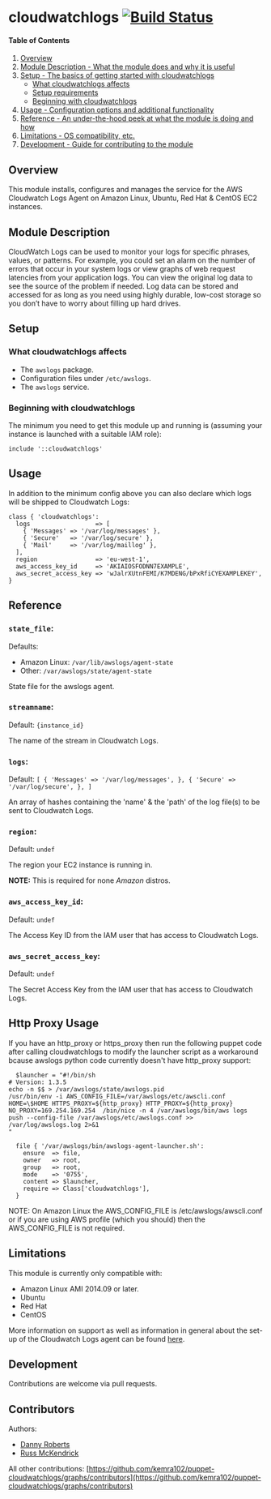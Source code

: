 # cloudwatchlogs [![Build Status](https://travis-ci.org/kemra102/puppet-cloudwatchlogs.svg)](https://travis-ci.org/kemra102/puppet-cloudwatchlogs)

#### Table of Contents

1. [Overview](#overview)
2. [Module Description - What the module does and why it is useful](#module-description)
3. [Setup - The basics of getting started with cloudwatchlogs](#setup)
    * [What cloudwatchlogs affects](#what-cloudwatchlogs-affects)
    * [Setup requirements](#setup-requirements)
    * [Beginning with cloudwatchlogs](#beginning-with-cloudwatchlogs)
4. [Usage - Configuration options and additional functionality](#usage)
5. [Reference - An under-the-hood peek at what the module is doing and how](#reference)
5. [Limitations - OS compatibility, etc.](#limitations)
6. [Development - Guide for contributing to the module](#development)

## Overview

This module installs, configures and manages the service for the AWS Cloudwatch Logs Agent on Amazon Linux, Ubuntu, Red Hat & CentOS EC2 instances.

## Module Description

CloudWatch Logs can be used to monitor your logs for specific phrases, values, or patterns. For example, you could set an alarm on the number of errors that occur in your system logs or view graphs of web request latencies from your application logs. You can view the original log data to see the source of the problem if needed. Log data can be stored and accessed for as long as you need using highly durable, low-cost storage so you don’t have to worry about filling up hard drives.

## Setup

### What cloudwatchlogs affects

* The `awslogs` package.
* Configuration files under `/etc/awslogs`.
* The `awslogs` service.

### Beginning with cloudwatchlogs

The minimum you need to get this module up and running is (assuming your instance is launched with a suitable IAM role):

```puppet
include '::cloudwatchlogs'
```

## Usage

In addition to the minimum config above you can also declare which logs will be shipped to Cloudwatch Logs:

```puppet
class { 'cloudwatchlogs':
  logs                  => [
    { 'Messages' => '/var/log/messages' },
    { 'Secure'   => '/var/log/secure' },
    { 'Mail'     => '/var/log/maillog' },
  ],
  region                => 'eu-west-1',
  aws_access_key_id     => 'AKIAIOSFODNN7EXAMPLE',
  aws_secret_access_key => 'wJalrXUtnFEMI/K7MDENG/bPxRfiCYEXAMPLEKEY',
}
```

## Reference

### `state_file`:

Defaults:

* Amazon Linux: `/var/lib/awslogs/agent-state`
* Other: `/var/awslogs/state/agent-state`

State file for the awslogs agent.

### `streamname`:

Default: `{instance_id}`

The name of the stream in Cloudwatch Logs.

### `logs`:

Default: `[ { 'Messages' => '/var/log/messages', }, { 'Secure' => '/var/log/secure', }, ]`

An array of hashes containing the 'name' & the 'path' of the log file(s) to be sent to Cloudwatch Logs.

### `region`:

Default: `undef`

The region your EC2 instance is running in.

**NOTE:** This is required for none *Amazon* distros.

### `aws_access_key_id`:

Default: `undef`

The Access Key ID from the IAM user that has access to Cloudwatch Logs.

### `aws_secret_access_key`:

Default: `undef`

The Secret Access Key from the IAM user that has access to Cloudwatch Logs.

## Http Proxy Usage

If you have an http_proxy or https_proxy then run the following puppet code after calling cloudwatchlogs to modify the launcher script as a workaround bcause awslogs python code currently doesn't have http_proxy support:

```puppet
  $launcher = "#!/bin/sh
# Version: 1.3.5
echo -n $$ > /var/awslogs/state/awslogs.pid
/usr/bin/env -i AWS_CONFIG_FILE=/var/awslogs/etc/awscli.conf HOME=\$HOME HTTPS_PROXY=${http_proxy} HTTP_PROXY=${http_proxy} NO_PROXY=169.254.169.254  /bin/nice -n 4 /var/awslogs/bin/aws logs push --config-file /var/awslogs/etc/awslogs.conf >> /var/log/awslogs.log 2>&1
"

  file { '/var/awslogs/bin/awslogs-agent-launcher.sh':
    ensure  => file,
    owner   => root,
    group   => root,
    mode    => '0755',
    content => $launcher,
    require => Class['cloudwatchlogs'],
  }
```

NOTE: On Amazon Linux the AWS_CONFIG_FILE is /etc/awslogs/awscli.conf or if you are using AWS profile (which you should) then the AWS_CONFIG_FILE is not required. 

## Limitations

This module is currently only compatible with:

* Amazon Linux AMI 2014.09 or later.
* Ubuntu
* Red Hat
* CentOS

More information on support as well as information in general about the set-up of the Cloudwatch Logs agent can be found [here](http://docs.aws.amazon.com/AmazonCloudWatch/latest/DeveloperGuide/QuickStartEC2Instance.html).

## Development

Contributions are welcome via pull requests.

## Contributors

Authors:

* [Danny Roberts](https://github.com/kemra102)
* [Russ McKendrick](https://github.com/russmckendrick/)

All other contributions: [https://github.com/kemra102/puppet-cloudwatchlogs/graphs/contributors](https://github.com/kemra102/puppet-cloudwatchlogs/graphs/contributors)
